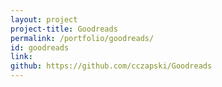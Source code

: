 ```yaml
---
layout: project
project-title: Goodreads
permalink: /portfolio/goodreads/
id: goodreads
link: 
github: https://github.com/cczapski/Goodreads
---
```


